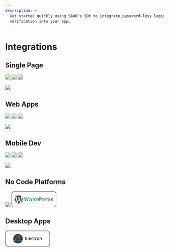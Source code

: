 ```yaml
---
description: >-
  Get started quickly using SAWO's SDK to integrate password-less login
  verification into your app.
---
```


# Integrations

## Single Page                                    

 [![](.gitbook/assets/react-1-.png) ](single-page/react.md)[![](.gitbook/assets/angular.png)](single-page/angular.md) [![](.gitbook/assets/vue.png)   ](single-page/vue.md)                                      

 [![](.gitbook/assets/web_sdk.png) ](single-page/html.md)

## Web Apps

[![](.gitbook/assets/flask.png)](web-apps/flask.md) [![](.gitbook/assets/nodejs.png)](web-apps/node-js.md) [![](.gitbook/assets/django-1-.png)](web-apps/django.md)  

[![](.gitbook/assets/laravel.png)](web-apps/laravel.md)

## Mobile Dev

[![](.gitbook/assets/android_fido.png)](mobile/android.md) [![](.gitbook/assets/ios.png)](mobile/ios.md) [![](.gitbook/assets/flutter.png) ](flutter.md)

[![](.gitbook/assets/reactnative-1-.png) ](react-native.md)

## No Code Platforms

[![](.gitbook/assets/bubble.png)](no-code/bubble.md) [![](.gitbook/assets/wordpress.png) ](no-code/wordpress.md)

## Desktop Apps

[![](.gitbook/assets/electron-1-.png) ](electron.md)


